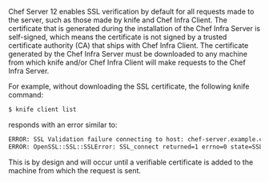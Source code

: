 Chef Server 12 enables SSL verification by default for all requests made
to the server, such as those made by knife and Chef Infra Client. The
certificate that is generated during the installation of the Chef Infra
Server is self-signed, which means the certificate is not signed by a
trusted certificate authority (CA) that ships with Chef Infra Client.
The certificate generated by the Chef Infra Server must be downloaded to
any machine from which knife and/or Chef Infra Client will make requests
to the Chef Infra Server.

For example, without downloading the SSL certificate, the following
knife command:

``` bash
$ knife client list
```

responds with an error similar to:

``` bash
ERROR: SSL Validation failure connecting to host: chef-server.example.com ...
ERROR: OpenSSL::SSL::SSLError: SSL_connect returned=1 errno=0 state=SSLv3 ...
```

This is by design and will occur until a verifiable certificate is added
to the machine from which the request is sent.
